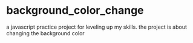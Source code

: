 # background_color_change
a javascript practice project for leveling up my skills.
the project is about changing the background color
